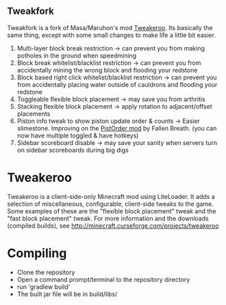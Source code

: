 ## Tweakfork
Tweakfork is a fork of Masa/Maruhon's mod [Tweakeroo](https://github.com/maruohon/tweakeroo). Its basically the same thing, except with some small changes to make life a little bit easier. 

1. Multi-layer block break restriction -> can prevent you from making potholes in the ground when speedmining
2. Block break whitelist/blacklist restriction -> can prevent you from accidentally mining the wrong block and flooding your redstone
3. Block based right click whitelist/blacklist restriction -> can prevent you from accidentally placing water outside of cauldrons and flooding your redstone
4. Toggleable flexible block placement -> may save you from arthritis
5. Stacking flexible block placement -> apply rotation to adjacent/offset placements
6. Piston info tweak to show piston update order & counts -> Easier slimestone. Improving on the [PistOrder mod](https://github.com/Fallen-Breath/pistorder) by Fallen Breath. (you can now have multiple toggled & have hotkeys)
7. Sidebar scoreboard disable -> may save your sanity when servers turn on sidebar scoreboards during big digs

Tweakeroo
==============
Tweakeroo is a client-side-only Minecraft mod using LiteLoader.
It adds a selection of miscellaneous, configurable, client-side tweaks to the game.
Some examples of these are the "flexible block placement" tweak and the "fast block placement" tweak.
For more information and the downloads (compiled builds), see http://minecraft.curseforge.com/projects/tweakeroo

Compiling
=========
* Clone the repository
* Open a command prompt/terminal to the repository directory
* run 'gradlew build'
* The built jar file will be in build/libs/
